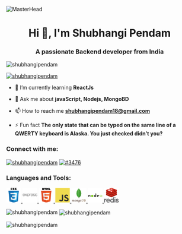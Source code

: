 ![MasterHead](https://cdn.educba.com/academy/wp-content/uploads/2019/09/What-is-Back-End-Developer.png)
<h1 align="center">Hi 👋, I'm Shubhangi Pendam</h1>
<h3 align="center">A passionate Backend developer from India</h3>


<p align="left"> <img src="https://komarev.com/ghpvc/?username=shubhangipendam&label=Profile%20views&color=0e75b6&style=flat" alt="shubhangipendam" /> </p>

<p align="left"> <a href="https://github.com/ryo-ma/github-profile-trophy"><img src="https://github-profile-trophy.vercel.app/?username=shubhangipendam" alt="shubhangipendam" /></a> </p>

- 🌱 I’m currently learning **ReactJs**

- 💬 Ask me about **javaScript, Nodejs, MongoBD**

- 📫 How to reach me **shubhangipendam18@gmail.com**

- ⚡ Fun fact **The only state that can be typed on the same line of a QWERTY keyboard is Alaska. You just checked didn’t you?**

<h3 align="left">Connect with me:</h3>
<p align="left">
<a href="https://www.leetcode.com/shubhangipendam" target="blank"><img align="center" src="https://raw.githubusercontent.com/rahuldkjain/github-profile-readme-generator/master/src/images/icons/Social/leet-code.svg" alt="shubhangipendam" height="30" width="40" /></a>
<a href="https://discord.gg/#3476" target="blank"><img align="center" src="https://raw.githubusercontent.com/rahuldkjain/github-profile-readme-generator/master/src/images/icons/Social/discord.svg" alt="#3476" height="30" width="40" /></a>
</p>

<h3 align="left">Languages and Tools:</h3>
<p align="left"> <a href="https://www.w3schools.com/css/" target="_blank" rel="noreferrer"> <img src="https://raw.githubusercontent.com/devicons/devicon/master/icons/css3/css3-original-wordmark.svg" alt="css3" width="40" height="40"/> </a> <a href="https://expressjs.com" target="_blank" rel="noreferrer"> <img src="https://raw.githubusercontent.com/devicons/devicon/master/icons/express/express-original-wordmark.svg" alt="express" width="40" height="40"/> </a> <a href="https://www.w3.org/html/" target="_blank" rel="noreferrer"> <img src="https://raw.githubusercontent.com/devicons/devicon/master/icons/html5/html5-original-wordmark.svg" alt="html5" width="40" height="40"/> </a> <a href="https://developer.mozilla.org/en-US/docs/Web/JavaScript" target="_blank" rel="noreferrer"> <img src="https://raw.githubusercontent.com/devicons/devicon/master/icons/javascript/javascript-original.svg" alt="javascript" width="40" height="40"/> </a> <a href="https://www.mongodb.com/" target="_blank" rel="noreferrer"> <img src="https://raw.githubusercontent.com/devicons/devicon/master/icons/mongodb/mongodb-original-wordmark.svg" alt="mongodb" width="40" height="40"/> </a> <a href="https://nodejs.org" target="_blank" rel="noreferrer"> <img src="https://raw.githubusercontent.com/devicons/devicon/master/icons/nodejs/nodejs-original-wordmark.svg" alt="nodejs" width="40" height="40"/> </a> <a href="https://redis.io" target="_blank" rel="noreferrer"> <img src="https://raw.githubusercontent.com/devicons/devicon/master/icons/redis/redis-original-wordmark.svg" alt="redis" width="40" height="40"/> </a> </p>

<p><img align="left" src="https://github-readme-stats.vercel.app/api/top-langs?username=shubhangipendam&show_icons=true&locale=en&layout=compact" alt="shubhangipendam" /></p>

<p>&nbsp;<img align="center" src="https://github-readme-stats.vercel.app/api?username=shubhangipendam&show_icons=true&locale=en" alt="shubhangipendam" /></p>

<p><img align="center" src="https://github-readme-streak-stats.herokuapp.com/?user=shubhangipendam&" alt="shubhangipendam" /></p>
